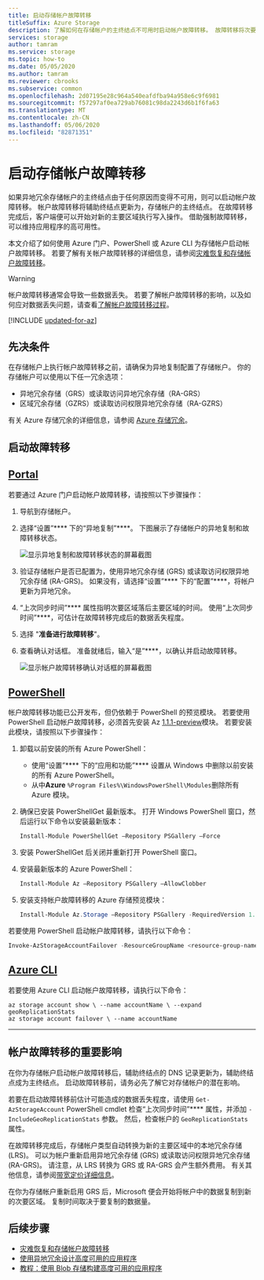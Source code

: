 ```yaml
---
title: 启动存储帐户故障转移
titleSuffix: Azure Storage
description: 了解如何在存储帐户的主终结点不可用时启动帐户故障转移。 故障转移将次要区域更新为，存储帐户的主要区域。
services: storage
author: tamram
ms.service: storage
ms.topic: how-to
ms.date: 05/05/2020
ms.author: tamram
ms.reviewer: cbrooks
ms.subservice: common
ms.openlocfilehash: 2d07195e28c964a540eafdfba94a958e6c9f6981
ms.sourcegitcommit: f57297af0ea729ab76081c98da2243d6b1f6fa63
ms.translationtype: MT
ms.contentlocale: zh-CN
ms.lasthandoff: 05/06/2020
ms.locfileid: "82871351"
---
```

# <a name="initiate-a-storage-account-failover"></a>启动存储帐户故障转移

如果异地冗余存储帐户的主终结点由于任何原因而变得不可用，则可以启动帐户故障转移。 帐户故障转移将辅助终结点更新为，存储帐户的主终结点。 在故障转移完成后，客户端便可以开始对新的主要区域执行写入操作。 借助强制故障转移，可以维持应用程序的高可用性。

本文介绍了如何使用 Azure 门户、PowerShell 或 Azure CLI 为存储帐户启动帐户故障转移。 若要了解有关帐户故障转移的详细信息，请参阅[灾难恢复和存储帐户故障转移](storage-disaster-recovery-guidance.md)。

> [!WARNING]
> 帐户故障转移通常会导致一些数据丢失。 若要了解帐户故障转移的影响，以及如何应对数据丢失问题，请查看[了解帐户故障转移过程](storage-disaster-recovery-guidance.md#understand-the-account-failover-process)。

[!INCLUDE [updated-for-az](../../../includes/updated-for-az.md)]

## <a name="prerequisites"></a>先决条件

在存储帐户上执行帐户故障转移之前，请确保为异地复制配置了存储帐户。 你的存储帐户可以使用以下任一冗余选项：

- 异地冗余存储（GRS）或读取访问异地冗余存储（RA-GRS）
- 区域冗余存储（GZRS）或读取访问权限异地冗余存储（RA-GZRS）

有关 Azure 存储冗余的详细信息，请参阅 [Azure 存储冗余](storage-redundancy.md)。

## <a name="initiate-the-failover"></a>启动故障转移

## <a name="portal"></a>[Portal](#tab/azure-portal)

若要通过 Azure 门户启动帐户故障转移，请按照以下步骤操作：

1. 导航到存储帐户。
2. 选择“设置”**** 下的“异地复制”****。 下图展示了存储帐户的异地复制和故障转移状态。

    ![显示异地复制和故障转移状态的屏幕截图](media/storage-initiate-account-failover/portal-failover-prepare.png)

3. 验证存储帐户是否已配置为，使用异地冗余存储 (GRS) 或读取访问权限异地冗余存储 (RA-GRS)。 如果没有，请选择“设置”**** 下的“配置”****，将帐户更新为异地冗余。 
4. “上次同步时间”**** 属性指明次要区域落后主要区域的时间。 使用“上次同步时间”****，可估计在故障转移完成后的数据丢失程度。
5. 选择 "**准备进行故障转移**"。
6. 查看确认对话框。 准备就绪后，输入“是”****，以确认并启动故障转移。

    ![显示帐户故障转移确认对话框的屏幕截图](media/storage-initiate-account-failover/portal-failover-confirm.png)

## <a name="powershell"></a>[PowerShell](#tab/azure-powershell)

帐户故障转移功能已公开发布，但仍依赖于 PowerShell 的预览模块。 若要使用 PowerShell 启动帐户故障转移，必须首先安装 Az [1.1.1-preview](https://www.powershellgallery.com/packages/Az.Storage/1.1.1-preview)模块。 若要安装此模块，请按照以下步骤操作：

1. 卸载以前安装的所有 Azure PowerShell：

    - 使用“设置”**** 下的“应用和功能”**** 设置从 Windows 中删除以前安装的所有 Azure PowerShell。
    - 从中**Azure** `%Program Files%\WindowsPowerShell\Modules`删除所有 Azure 模块。

1. 确保已安装 PowerShellGet 最新版本。 打开 Windows PowerShell 窗口，然后运行以下命令以安装最新版本：

    ```powershell
    Install-Module PowerShellGet –Repository PSGallery –Force
    ```

1. 安装 PowerShellGet 后关闭并重新打开 PowerShell 窗口。

1. 安装最新版本的 Azure PowerShell：

    ```powershell
    Install-Module Az –Repository PSGallery –AllowClobber
    ```

1. 安装支持帐户故障转移的 Azure 存储预览模块：

    ```powershell
    Install-Module Az.Storage –Repository PSGallery -RequiredVersion 1.1.1-preview –AllowPrerelease –AllowClobber –Force
    ```

若要使用 PowerShell 启动帐户故障转移，请执行以下命令：

```powershell
Invoke-AzStorageAccountFailover -ResourceGroupName <resource-group-name> -Name <account-name>
```

## <a name="azure-cli"></a>[Azure CLI](#tab/azure-cli)

若要使用 Azure CLI 启动帐户故障转移，请执行以下命令：

```azurecli
az storage account show \ --name accountName \ --expand geoReplicationStats
az storage account failover \ --name accountName
```

---

## <a name="important-implications-of-account-failover"></a>帐户故障转移的重要影响

在你为存储帐户启动帐户故障转移后，辅助终结点的 DNS 记录更新为，辅助终结点成为主终结点。 启动故障转移前，请务必先了解它对存储帐户的潜在影响。

若要在启动故障转移前估计可能造成的数据丢失程度，请使用 `Get-AzStorageAccount` PowerShell cmdlet 检查“上次同步时间”**** 属性，并添加 `-IncludeGeoReplicationStats` 参数。 然后，检查帐户的 `GeoReplicationStats` 属性。

在故障转移完成后，存储帐户类型自动转换为新的主要区域中的本地冗余存储 (LRS)。 可以为帐户重新启用异地冗余存储 (GRS) 或读取访问权限异地冗余存储 (RA-GRS)。 请注意，从 LRS 转换为 GRS 或 RA-GRS 会产生额外费用。 有关其他信息，请参阅[带宽定价详细信息](https://azure.microsoft.com/pricing/details/bandwidth/)。

在你为存储帐户重新启用 GRS 后，Microsoft 便会开始将帐户中的数据复制到新的次要区域。 复制时间取决于要复制的数据量。  

## <a name="next-steps"></a>后续步骤

- [灾难恢复和存储帐户故障转移](storage-disaster-recovery-guidance.md)
- [使用异地冗余设计高度可用的应用程序](geo-redundant-design.md)
- [教程：使用 Blob 存储构建高度可用的应用程序](../blobs/storage-create-geo-redundant-storage.md)
